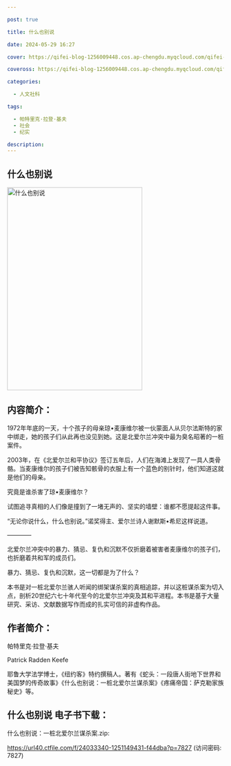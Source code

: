 ```yaml
---

post: true

title: 什么也别说

date: 2024-05-29 16:27

cover: https://qifei-blog-1256009448.cos.ap-chengdu.myqcloud.com/qifei-blog/6568762ac458853aef6b1852.jpg

coveross: https://qifei-blog-1256009448.cos.ap-chengdu.myqcloud.com/qifei-blog/6568762ac458853aef6b1852.jpg

categories:

  - 人文社科

tags:

  - 帕特里克·拉登·基夫
  - 社会
  - 纪实

description:
---
```


## 什么也别说
<img alt=" 什么也别说" class="aligncenter loading" data-was-processed="true" decoding="async" fetchpriority="high" height="471" src="https://qifei-blog-1256009448.cos.ap-chengdu.myqcloud.com/qifei-blog/6568762ac458853aef6b1852.jpg " style="cursor: zoom-in;" width="314"/>

## 内容简介：

1972年年底的一天，十个孩子的母亲琼•麦康维尔被一伙蒙面人从贝尔法斯特的家中绑走，她的孩子们从此再也没见到她。这是北爱尔兰冲突中最为臭名昭著的一桩案件。

2003年，在《北爱尔兰和平协议》签订五年后，人们在海滩上发现了一具人类骨骼。当麦康维尔的孩子们被告知骸骨的衣服上有一个蓝色的别针时，他们知道这就是他们的母亲。

究竟是谁杀害了琼•麦康维尔？

试图追寻真相的人们像是撞到了一堵无声的、坚实的墙壁：谁都不愿提起这件事。

“无论你说什么，什么也别说。”诺奖得主、爱尔兰诗人谢默斯•希尼这样说道。<br/>

————

北爱尔兰冲突中的暴力、猜忌、复仇和沉默不仅折磨着被害者麦康维尔的孩子们，也折磨着共和军的成员们。

暴力、猜忌、复仇和沉默，这一切都是为了什么？

本书是对一桩北爱尔兰骇人听闻的绑架谋杀案的真相追踪，并以这桩谋杀案为切入点，剖析20世纪六七十年代至今的北爱尔兰冲突及其和平进程。本书是基于大量研究、采访、文献数据写作而成的扎实可信的非虚构作品。

## 作者简介：

帕特里克·拉登·基夫

Patrick Radden Keefe

耶鲁大学法学博士，《纽约客》特约撰稿人。著有《蛇头：一段唐人街地下世界和美国梦的传奇故事》《什么也别说：一桩北爱尔兰谋杀案》《疼痛帝国：萨克勒家族秘史》等。

## 什么也别说 电子书下载：

什么也别说：一桩北爱尔兰谋杀案.zip: 

https://url40.ctfile.com/f/24033340-1251149431-f44dba?p=7827 (访问密码: 7827)
